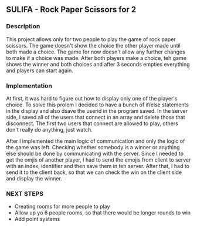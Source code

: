 SULIFA - Rock Paper Scissors for 2 
----------------------

### Description
This project allows only for two people to play the game of rock paper scissors. The game doesn't show the choice the other player made until both made a choice. The game for now doesn't allow any further changes to make if a choice was made. After both players make a choice, teh game shows the winner and both choices and after 3 seconds empties everything and players can start again.

### Implementation

At first, it was hard to figure out how to display only one of the player's choice. To solve this prolem I decided to have a bunch of if/else statements in the display and also dsave the userid in the program saved. In the server side, I saved all of the users that connect in an array and delete those that disconnect. The first two users that connect are allowed to play, others don't really do anything, just watch. 

After I implemented the main logic of communication and only the logic of the game was left. Checking whether somebody is a winner or anything else should be done by communicating with the server. Since I needed to get the omjis of another player, I had to send the emojis from client to server with an index, identifier and then save them in teh server. After that, I had to send it to the client back, so that we can check the win on the client side and display the winner. 

### NEXT STEPS
* Creating rooms for more people to play
* Allow up yo 6 people rooms, so that there would be longer rounds to win
* Add point systems
